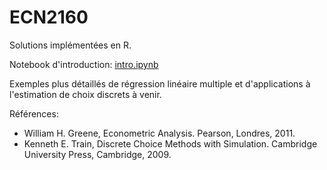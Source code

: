 # ECN2160

Solutions implémentées en R.

Notebook d'introduction: [intro.ipynb](https://github.com/brilhana/ecn2160/blob/master/intro.ipynb)

Exemples plus détaillés de régression linéaire multiple et d'applications à l'estimation de choix discrets à venir.

Références:
* William H. Greene, Econometric Analysis. Pearson, Londres, 2011.
* Kenneth E. Train, Discrete Choice Methods with Simulation. Cambridge University Press, Cambridge, 2009.
